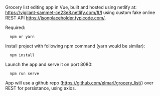Grocery list editing app in Vue, built and hosted using netlify at: https://vigilant-sammet-ce23e8.netlify.com/#/l using custom fake online REST API https://jsonplaceholder.typicode.com/.

Required:

      npm or yarn

Install project with following npm command (yarn would be similar):
      
      npm install
      
Launch the app and serve it on port 8080:
      
      npm run serve

App will use a github repo (https://github.com/elmarl/grocery_list/) over REST for persistance, using axios.
